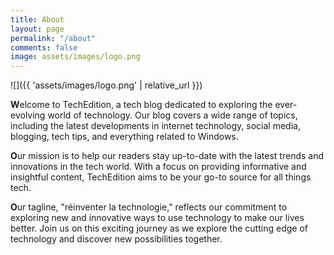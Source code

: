 ```yaml
---
title: About
layout: page
permalink: "/about"
comments: false
image: assets/images/logo.png
---
```


![]({{ 'assets/images/logo.png' | relative_url }})

**W**elcome to TechEdition, a tech blog dedicated to exploring the ever-evolving world of technology.  Our blog covers a wide range of topics, including the latest developments in internet technology, social media, blogging, tech tips, and everything related to Windows. 
 
**O**ur mission is to help our readers stay up-to-date with the latest trends and innovations in the tech world. With a focus on providing informative and insightful content, TechEdition aims to be your go-to source for all things tech. 
 
**O**ur tagline, "réinventer la technologie," reflects our commitment to exploring new and innovative ways to use technology to make our lives better. Join us on this exciting journey as we explore the cutting edge of technology and discover new possibilities together.
